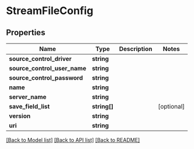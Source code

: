 # StreamFileConfig

## Properties
Name | Type | Description | Notes
------------ | ------------- | ------------- | -------------
**source_control_driver** | **string** |  | 
**source_control_user_name** | **string** |  | 
**source_control_password** | **string** |  | 
**name** | **string** |  | 
**server_name** | **string** |  | 
**save_field_list** | **string[]** |  | [optional] 
**version** | **string** |  | 
**uri** | **string** |  | 

[[Back to Model list]](../README.md#documentation-for-models) [[Back to API list]](../README.md#documentation-for-api-endpoints) [[Back to README]](../README.md)



